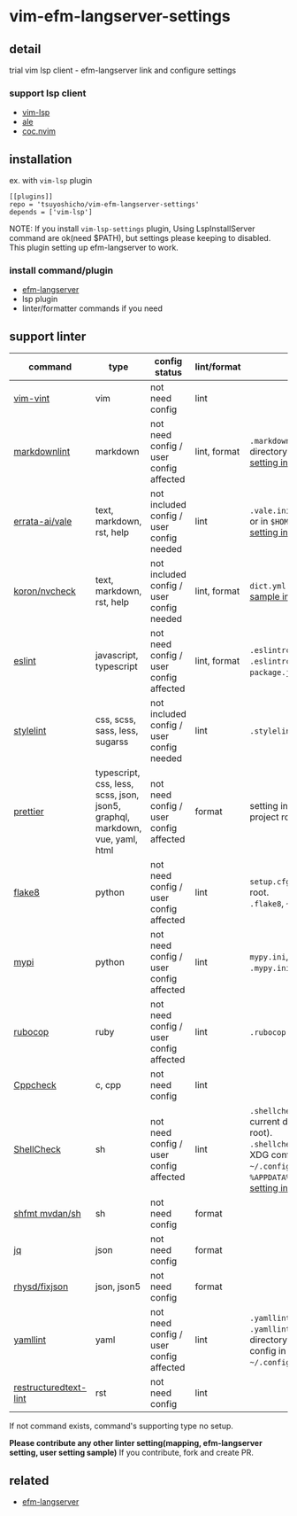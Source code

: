 # vim-efm-langserver-settings

## detail

trial vim lsp client - efm-langserver link and configure settings

### support lsp client

- [vim-lsp](https://github.com/prabirshrestha/vim-lsp)
- [ale](https://github.com/dense-analysis/ale)
- [coc.nvim](https://github.com/neoclide/coc.nvim)

## installation

ex. with `vim-lsp` plugin

```vim
[[plugins]]
repo = 'tsuyoshicho/vim-efm-langserver-settings'
depends = ['vim-lsp']
```

NOTE:
If you install `vim-lsp-settings` plugin, Using LspInstallServer command are ok(need $PATH), but settings please keeping to disabled.
This plugin setting up efm-langserver to work.

### install command/plugin

- [efm-langserver](https://github.com/mattn/efm-langserver)
- lsp plugin
- linter/formatter commands if you need

## support linter

| command               | type                                                                         | config status                            | lint/format  | note                                                                                                                                                                                                                                                                                                                      |
|-----------------------|------------------------------------------------------------------------------|------------------------------------------|--------------|---------------------------------------------------------------------------------------------------------------------------------------------------------------------------------------------------------------------------------------------------------------------------------------------------------------------------|
| [vim-vint](https://pypi.org/project/vim-vint/)                  | vim                                                                          | not need config                          | lint         |                                                                                                                                                                                                                                                                                                                           |
| [markdownlint](https://www.npmjs.com/package/markdownlint)          | markdown                                                                     | not need config / user config affected   | lint, format | `.markdownlint.json` in the current directory.<br> [setting in project root sample](example/efm-langserver/root/.markdownlint.json).                                                                                                                                                                                      |
| [errata-ai/vale](https://github.com/errata-ai/vale)                  | text, markdown, rst, help                                                    | not included config / user config needed | lint         | `.vale.ini` in the current directory.<br> or in `$HOME` directory. <br> [setting in home sample](example/efm-langserver/home/.vale.ini).                                                                                                                                                                                  |
| [koron/nvcheck](https://github.com/koron/nvcheck)               | text, markdown, rst, help                                                    | not included config / user config needed | lint, format | `dict.yml` in the project root.<br> [sample in vimdoc-jp-working](https://github.com/vim-jp/vimdoc-ja-working/blob/master/dict.yml).                                                                                                                                                                                      |
| [eslint](https://www.npmjs.com/package/eslint)               | javascript, typescript                                                       | not need config / user config affected   | lint, format | `.eslintrc.js`, `.eslintrc.yaml (yml)`, `.eslintrc.json` or setting into `package.json` in the project root.                                                                                                                                                                                                              |
| [stylelint](https://www.npmjs.com/package/stylelint)             | css, scss, sass, less, sugarss                                               | not included config / user config needed | lint         | `.stylelintrc.json` in the project root.                                                                                                                                                                                                                                                                                  |
| [prettier](https://www.npmjs.com/package/prettier)        | typescript, css, less, scss, json, json5, graphql, markdown, vue, yaml, html | not need config / user config affected   | format       | setting into `package.json` in the project root.                                                                                                                                                                                                                                                                          |
| [flake8](https://pypi.org/project/flake8/)                | python                                                                       | not need config / user config affected   | lint         | `setup.cfg`, `tox.ini`, `.flake8` in project root.<br> `.flake8`, `~/.config/flake8` in home.                                                                                                                                                                                                                             |
| [mypi](https://pypi.org/project/mypi/)                  | python                                                                       | not need config / user config affected   | lint         | `mypy.ini`, `setup.cfg` in project root. <br> `.mypy.ini` in `$HOME` directory.                                                                                                                                                                                                                                           |
| [rubocop](https://rubygems.org/gems/rubocop)               | ruby                                                                         | not need config / user config affected   | lint         | `.rubocop.yml` in project root.                                                                                                                                                                                                                                                                                                           |
| [Cppcheck](http://cppcheck.sourceforge.net/)              | c, cpp                                                                       | not need config                          | lint         |                                                                                                                                                                                                                                                                                                                           |
| [ShellCheck](https://www.shellcheck.net/)            | sh                                                                           | not need config / user config affected   | lint         | `.shellcheckrc` or `shellcheckrc` in the current directory(search parent upto root).<br> `.shellcheckrc` in `$HOME` directory.  <br>  XDG config directory (usually `~/.config/shellcheckrc` ) on Unix, or `%APPDATA%/shellcheckrc` on Windows. <br> [setting in home sample](example/efm-langserver/home/.shellcheckrc). |
| [shfmt mvdan/sh](https://github.com/mvdan/sh)                 | sh                                                                           | not need config                          | format       |                                                                                                                                                                                                                                                                                                                           |
| [jq](https://stedolan.github.io/jq/)                    | json                                                                         | not need config                          | format       |                                                                                                                                                                                                                                                                                                                           |
| [rhysd/fixjson](https://github.com/rhysd/fixjson)               | json, json5                                                                  | not need config                          | format       |                                                                                                                                                                                                                                                                                                                           |
| [yamllint](https://pypi.org/project/yamllint/)              | yaml                                                                         | not need config / user config affected   | lint         | `.yamllint` , `.yamllint.yaml` or `.yamllint.yml` in the current working directory<br> config in $XDG_CONFIG_HOME `~/.config/yamllint/config`(support?).                                                                                                                                                                  |
| [restructuredtext-lint](https://pypi.org/project/restructuredtext-lint/) | rst                                                                          | not need config                          | lint         |                                                                                                                                                                                                                                                                                                                           |

If not command exists, command's supporting type no setup.

**Please contribute any other linter setting(mapping, efm-langserver setting, user setting sample)**
If you contribute, fork and create PR.

## related

- [efm-langserver](https://github.com/mattn/efm-langserver)
